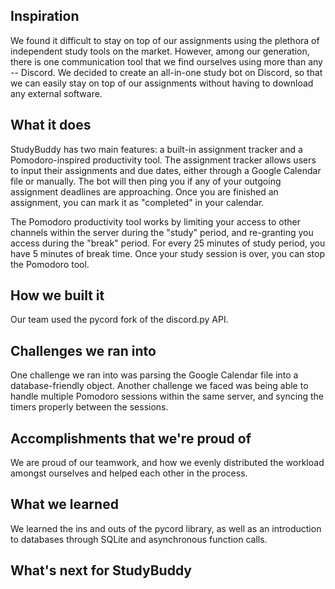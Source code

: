 ## Inspiration

We found it difficult to stay on top of our assignments using the plethora of independent study tools on the market. However, among our generation, there is one communication tool that we find ourselves using more than any -- Discord. We decided to create an all-in-one study bot on Discord, so that we can easily stay on top of our assignments without having to download any external software.  

## What it does

StudyBuddy has two main features: a built-in assignment tracker and a Pomodoro-inspired productivity tool. The assignment tracker allows users to input their assignments and due dates, either through a Google Calendar file or manually. The bot will then ping you if any of your outgoing assignment deadlines are approaching. Once you are finished an assignment, you can mark it as "completed" in your calendar.

The Pomodoro productivity tool works by limiting your access to other channels within the server during the "study" period, and re-granting you access during the "break" period. For every 25 minutes of study period, you have 5 minutes of break time. Once your study session is over, you can stop the Pomodoro tool.

## How we built it

Our team used the pycord fork of the discord.py API. 

## Challenges we ran into

One challenge we ran into was parsing the Google Calendar file into a database-friendly object. Another challenge we faced was being able to handle multiple Pomodoro sessions within the same server, and syncing the timers properly between the sessions.

## Accomplishments that we're proud of

We are proud of our teamwork, and how we evenly distributed the workload amongst ourselves and helped each other in the process.

## What we learned

We learned the ins and outs of the pycord library, as well as an introduction to databases through SQLite and asynchronous function calls.

## What's next for StudyBuddy

